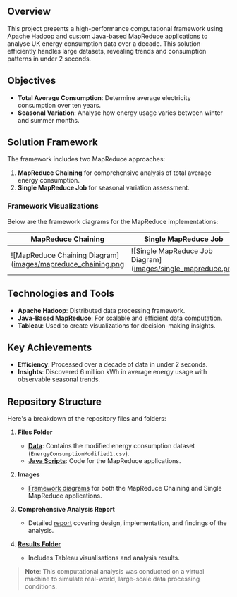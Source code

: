 ## **Overview**  
This project presents a high-performance computational framework using Apache Hadoop and custom Java-based MapReduce applications to analyse UK energy consumption data over a decade. This solution efficiently handles large datasets, revealing trends and consumption patterns in under 2 seconds.

## **Objectives**  
- **Total Average Consumption**: Determine average electricity consumption over ten years.
- **Seasonal Variation**: Analyse how energy usage varies between winter and summer months.

## **Solution Framework**  
The framework includes two MapReduce approaches:
1. **MapReduce Chaining** for comprehensive analysis of total average energy consumption.
2. **Single MapReduce Job** for seasonal variation assessment.

### Framework Visualizations  
Below are the framework diagrams for the MapReduce implementations:

| MapReduce Chaining | Single MapReduce Job |
|--------------------|----------------------|
| ![MapReduce Chaining Diagram]([images/mapreduce_chaining.png](https://github.com/hawra-nawi/HPC-Framework-for-Analyzing-UK-Energy-Consumption/blob/main/MapReduce%20Frameworks/1.%20MapReduce%20Chaining%20Workflow.png) | ![Single MapReduce Job Diagram]([images/single_mapreduce.png](https://github.com/hawra-nawi/HPC-Framework-for-Analyzing-UK-Energy-Consumption/blob/main/MapReduce%20Frameworks/2.%20Single%20MapReduce%20Workflow.png) |

## **Technologies and Tools**  
- **Apache Hadoop**: Distributed data processing framework.
- **Java-Based MapReduce**: For scalable and efficient data computation.
- **Tableau**: Used to create visualizations for decision-making insights.

## **Key Achievements**  
- **Efficiency**: Processed over a decade of data in under 2 seconds.
- **Insights**: Discovered 6 million kWh in average energy usage with observable seasonal trends.

## **Repository Structure**  
Here's a breakdown of the repository files and folders:

1. **Files Folder**
   - [**Data**](https://github.com/hawra-nawi/HPC-Framework-for-Analyzing-UK-Energy-Consumption/blob/main/Files/Data/EnergyConsumptionModified1.csv): Contains the modified energy consumption dataset (`EnergyConsumptionModified1.csv`).
   - [**Java Scripts**](https://github.com/hawra-nawi/HPC-Framework-for-Analyzing-UK-Energy-Consumption/tree/main/Files): Code for the MapReduce applications.
   
2. **Images**  
   - [Framework diagrams](https://github.com/hawra-nawi/HPC-Framework-for-Analyzing-UK-Energy-Consumption/tree/main/MapReduce%20Frameworks) for both the MapReduce Chaining and Single MapReduce applications.

3. **Comprehensive Analysis Report**  
   - Detailed [report](https://github.com/hawra-nawi/HPC-Framework-for-Analyzing-UK-Energy-Consumption/blob/main/Documentation%20Report.pdf) covering design, implementation, and findings of the analysis.

4. [**Results Folder**](https://github.com/hawra-nawi/HPC-Framework-for-Analyzing-UK-Energy-Consumption/tree/main/Results)
   - Includes Tableau visualisations and analysis results.
  
> **Note**: This computational analysis was conducted on a virtual machine to simulate real-world, large-scale data processing conditions.
